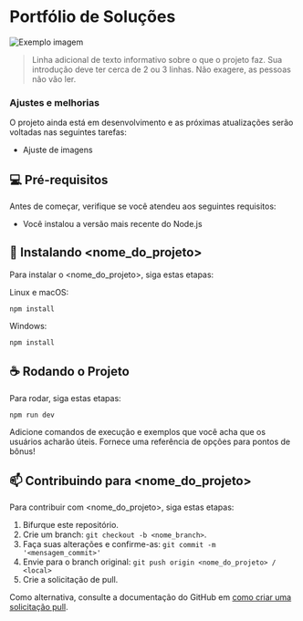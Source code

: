 # Portfólio de Soluções 

<img src="imagem.png" alt="Exemplo imagem">

> Linha adicional de texto informativo sobre o que o projeto faz. Sua introdução deve ter cerca de 2 ou 3 linhas. Não exagere, as pessoas não vão ler.

### Ajustes e melhorias

O projeto ainda está em desenvolvimento e as próximas atualizações serão voltadas nas seguintes tarefas:

- Ajuste de imagens

## 💻 Pré-requisitos

Antes de começar, verifique se você atendeu aos seguintes requisitos:

- Você instalou a versão mais recente do Node.js



## 🚀 Instalando <nome_do_projeto>

Para instalar o <nome_do_projeto>, siga estas etapas:

Linux e macOS:

```
npm install
```

Windows:

```
npm install
```

## ☕ Rodando o Projeto

Para rodar, siga estas etapas:

```
npm run dev
```

Adicione comandos de execução e exemplos que você acha que os usuários acharão úteis. Fornece uma referência de opções para pontos de bônus!

## 📫 Contribuindo para <nome_do_projeto>

Para contribuir com <nome_do_projeto>, siga estas etapas:

1. Bifurque este repositório.
2. Crie um branch: `git checkout -b <nome_branch>`.
3. Faça suas alterações e confirme-as: `git commit -m '<mensagem_commit>'`
4. Envie para o branch original: `git push origin <nome_do_projeto> / <local>`
5. Crie a solicitação de pull.

Como alternativa, consulte a documentação do GitHub em [como criar uma solicitação pull](https://help.github.com/en/github/collaborating-with-issues-and-pull-requests/creating-a-pull-request).



